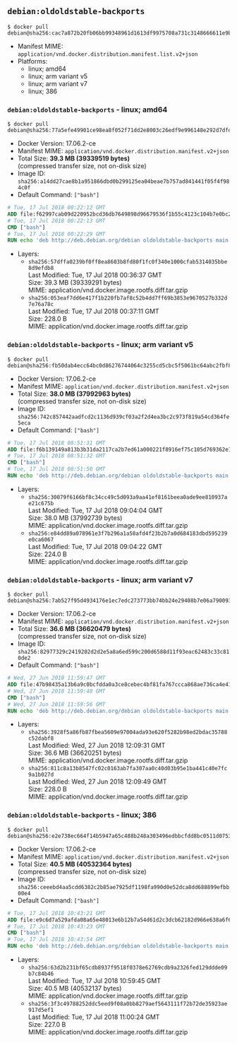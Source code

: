 ## `debian:oldoldstable-backports`

```console
$ docker pull debian@sha256:cac7a872b20fb06bb99348961d1613df9975708a731c3148666611e9b4bffa08
```

-	Manifest MIME: `application/vnd.docker.distribution.manifest.list.v2+json`
-	Platforms:
	-	linux; amd64
	-	linux; arm variant v5
	-	linux; arm variant v7
	-	linux; 386

### `debian:oldoldstable-backports` - linux; amd64

```console
$ docker pull debian@sha256:77a5efe49901ce98ea8f052f71dd2e8003c26edf9e996148e292d7dfdb59ccc6
```

-	Docker Version: 17.06.2-ce
-	Manifest MIME: `application/vnd.docker.distribution.manifest.v2+json`
-	Total Size: **39.3 MB (39339519 bytes)**  
	(compressed transfer size, not on-disk size)
-	Image ID: `sha256:a14dd27cae8b1a951866dbd0b299125ea04beae7b757ad841441f05f4f984c0f`
-	Default Command: `["bash"]`

```dockerfile
# Tue, 17 Jul 2018 00:22:12 GMT
ADD file:f62997cab09d220952bcd36db7649898d96679536f1b55c4123c104b7e0bc261 in / 
# Tue, 17 Jul 2018 00:22:13 GMT
CMD ["bash"]
# Tue, 17 Jul 2018 00:22:29 GMT
RUN echo 'deb http://deb.debian.org/debian oldoldstable-backports main' > /etc/apt/sources.list.d/backports.list
```

-	Layers:
	-	`sha256:57dffa0239bf0ff8ea8603b8fd80f1fc0f340e1000cfab5314035bbe8d9efdb8`  
		Last Modified: Tue, 17 Jul 2018 00:36:37 GMT  
		Size: 39.3 MB (39339291 bytes)  
		MIME: application/vnd.docker.image.rootfs.diff.tar.gzip
	-	`sha256:053eaf7dd6e417f1b220fb7af8c52b4dd7ff69b3853e9670527b332d7e76a78c`  
		Last Modified: Tue, 17 Jul 2018 00:37:11 GMT  
		Size: 228.0 B  
		MIME: application/vnd.docker.image.rootfs.diff.tar.gzip

### `debian:oldoldstable-backports` - linux; arm variant v5

```console
$ docker pull debian@sha256:fb50dab4ecc64bc0d86276744064c3255cd5cbc5f5061bc64abc2fbf800d82fd
```

-	Docker Version: 17.06.2-ce
-	Manifest MIME: `application/vnd.docker.distribution.manifest.v2+json`
-	Total Size: **38.0 MB (37992963 bytes)**  
	(compressed transfer size, not on-disk size)
-	Image ID: `sha256:742c857442aadfcd2c1136d939cf03a2f2d4ea3bc2c973f819a54cd364fe5eca`
-	Default Command: `["bash"]`

```dockerfile
# Tue, 17 Jul 2018 08:51:31 GMT
ADD file:f6b139149a813b3b31da2117ca2b7ed61a000221f8916ef75c105d769362e196 in / 
# Tue, 17 Jul 2018 08:51:32 GMT
CMD ["bash"]
# Tue, 17 Jul 2018 08:51:50 GMT
RUN echo 'deb http://deb.debian.org/debian oldoldstable-backports main' > /etc/apt/sources.list.d/backports.list
```

-	Layers:
	-	`sha256:30079f6166bf8c34cc49c5d093a9aa41ef8161beea0ade9ee810937ae21c675b`  
		Last Modified: Tue, 17 Jul 2018 09:04:04 GMT  
		Size: 38.0 MB (37992739 bytes)  
		MIME: application/vnd.docker.image.rootfs.diff.tar.gzip
	-	`sha256:e84dd89a078961e3f7b296a1a58afd4f23b2b7a0d684183dbd595239e0ca6067`  
		Last Modified: Tue, 17 Jul 2018 09:04:22 GMT  
		Size: 224.0 B  
		MIME: application/vnd.docker.image.rootfs.diff.tar.gzip

### `debian:oldoldstable-backports` - linux; arm variant v7

```console
$ docker pull debian@sha256:7ab527f95d4934176e1ec7edc273773bb74bb24e29408b7e06a7900933ab31b2
```

-	Docker Version: 17.06.2-ce
-	Manifest MIME: `application/vnd.docker.distribution.manifest.v2+json`
-	Total Size: **36.6 MB (36620479 bytes)**  
	(compressed transfer size, not on-disk size)
-	Image ID: `sha256:82977329c2419202d2d2e5a8a6ed599c200d6588d11f93eac62483c33c810de2`
-	Default Command: `["bash"]`

```dockerfile
# Wed, 27 Jun 2018 11:59:47 GMT
ADD file:47b98435a13b6a9c0bcfdda0a3ce8cebec4bf81fa767ccca868ae736ca4e41fc in / 
# Wed, 27 Jun 2018 11:59:48 GMT
CMD ["bash"]
# Wed, 27 Jun 2018 11:59:56 GMT
RUN echo 'deb http://deb.debian.org/debian oldoldstable-backports main' > /etc/apt/sources.list.d/backports.list
```

-	Layers:
	-	`sha256:3928f5a86fb87fbea5609e97004ada93e620f5282b98ed2bdac35788c52dabf8`  
		Last Modified: Wed, 27 Jun 2018 12:09:31 GMT  
		Size: 36.6 MB (36620251 bytes)  
		MIME: application/vnd.docker.image.rootfs.diff.tar.gzip
	-	`sha256:811c8a13b8547fc02c0163ab7fa307aa0c40d03b95e1ba441c40e7fc9a1b027d`  
		Last Modified: Wed, 27 Jun 2018 12:09:49 GMT  
		Size: 228.0 B  
		MIME: application/vnd.docker.image.rootfs.diff.tar.gzip

### `debian:oldoldstable-backports` - linux; 386

```console
$ docker pull debian@sha256:e2e738ec664f14b5947a65c488b248a303496edbbcfdd8bc0511d0753affd4c2
```

-	Docker Version: 17.06.2-ce
-	Manifest MIME: `application/vnd.docker.distribution.manifest.v2+json`
-	Total Size: **40.5 MB (40532364 bytes)**  
	(compressed transfer size, not on-disk size)
-	Image ID: `sha256:ceeebd4aa5cdd6382c2b85ae7925df1198fa990d0e52dca8dd688899efbb00e4`
-	Default Command: `["bash"]`

```dockerfile
# Tue, 17 Jul 2018 10:43:21 GMT
ADD file:e9c6d7a529afda08a65e48013e6b12b7a54d61d2c3dcb62182d966e638a6f622 in / 
# Tue, 17 Jul 2018 10:43:23 GMT
CMD ["bash"]
# Tue, 17 Jul 2018 10:43:54 GMT
RUN echo 'deb http://deb.debian.org/debian oldoldstable-backports main' > /etc/apt/sources.list.d/backports.list
```

-	Layers:
	-	`sha256:63d2b231bf65cdb8937f9518f0378e62769cdb9a2326fed129ddde09b7c84b46`  
		Last Modified: Tue, 17 Jul 2018 10:59:45 GMT  
		Size: 40.5 MB (40532137 bytes)  
		MIME: application/vnd.docker.image.rootfs.diff.tar.gzip
	-	`sha256:3f3c49788252ddc5eed9f08a0bb8279aef5643111f72b72de35923ae917d5ef1`  
		Last Modified: Tue, 17 Jul 2018 11:00:24 GMT  
		Size: 227.0 B  
		MIME: application/vnd.docker.image.rootfs.diff.tar.gzip
